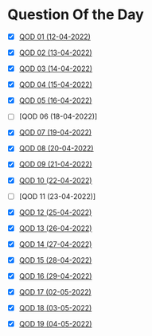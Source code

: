 # Question Of the Day

- [x] [QOD 01 (12-04-2022)](https://github.com/Pratham82/QOD-neoG/blob/master/src/QOD-01/index.js)
- [x] [QOD 02 (13-04-2022)](https://github.com/Pratham82/QOD-neoG/blob/master/src/QOD-02/index.js)
- [x] [QOD 03 (14-04-2022)](https://github.com/Pratham82/QOD-neoG/blob/master/src/QOD-03/index.js)
- [x] [QOD 04 (15-04-2022)](https://github.com/Pratham82/QOD-neoG/blob/master/src/QOD-04/index.js)
- [x] [QOD 05 (16-04-2022)](https://github.com/Pratham82/QOD-neoG/blob/master/src/QOD-05/index.js)

- [ ] [QOD 06 (18-04-2022)]
- [x] [QOD 07 (19-04-2022)](https://github.com/Pratham82/QOD-neoG/blob/master/src/QOD-07/index.js)
- [x] [QOD 08 (20-04-2022)](https://github.com/Pratham82/QOD-neoG/blob/master/src/QOD-08/index.js)
- [x] [QOD 09 (21-04-2022)](https://github.com/Pratham82/QOD-neoG/blob/master/src/QOD-09/index.js)
- [x] [QOD 10 (22-04-2022)](https://github.com/Pratham82/QOD-neoG/blob/master/src/QOD-10/index.js)

- [ ] [QOD 11 (23-04-2022)]
- [x] [QOD 12 (25-04-2022)](https://github.com/Pratham82/QOD-neoG/blob/master/src/QOD-12/index.js)
- [x] [QOD 13 (26-04-2022)](https://github.com/Pratham82/QOD-neoG/blob/master/src/QOD-13/index.js)
- [x] [QOD 14 (27-04-2022)](https://github.com/Pratham82/QOD-neoG/blob/master/src/QOD-14/index.js)
- [x] [QOD 15 (28-04-2022)](https://github.com/Pratham82/QOD-neoG/blob/master/src/QOD-15/index.js)

- [x] [QOD 16 (29-04-2022)](https://github.com/Pratham82/QOD-neoG/blob/master/src/QOD-16/index.js)
- [x] [QOD 17 (02-05-2022)](https://github.com/Pratham82/QOD-neoG/blob/master/src/QOD-17/index.js)
- [x] [QOD 18 (03-05-2022)](https://github.com/Pratham82/QOD-neoG/blob/master/src/QOD-18/index.js)
- [x] [QOD 19 (04-05-2022)](https://github.com/Pratham82/QOD-neoG/blob/master/src/QOD-19/index.js)
